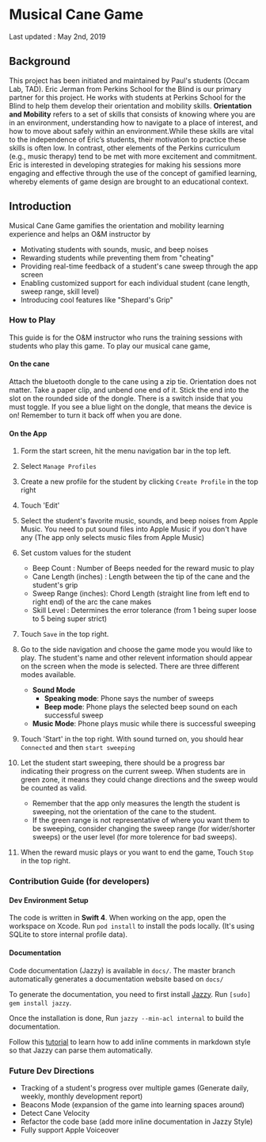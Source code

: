 # Musical Cane Game

Last updated : May 2nd, 2019

## Background

This project has been initiated and maintained by Paul's students (Occam Lab, TAD). Eric Jerman from Perkins School for the Blind is our primary partner for this project. He works with students at Perkins School for the Blind to help them develop their orientation and mobility skills.
**Orientation and Mobility** refers to a set of skills that consists of knowing where you are in an environment, understanding how to navigate to a place of interest, and how to move about safely within an environment.While these skills are vital to the independence of Eric’s students, their motivation to practice these skills is often low.  In contrast, other elements of the Perkins curriculum (e.g., music therapy) tend to be met with more excitement and commitment.  Eric is interested in developing strategies for making his sessions more engaging and effective through the use of the concept of gamified learning, whereby elements of game design are brought to an educational context.

## Introduction

Musical Cane Game gamifies the orientation and mobility learning experience and helps an O&M instructor by
- Motivating students with sounds, music, and beep noises
- Rewarding students while preventing them from "cheating"
- Providing real-time feedback of a student's cane sweep through the app screen
- Enabling customized support for each individual student (cane length, sweep range, skill level)
- Introducing cool features like "Shepard's Grip"

### How to Play

This guide is for the O&M instructor who runs the training sessions with students who play this game.
To play our musical cane game,

#### On the cane
Attach the bluetooth dongle to the cane using a zip tie. Orientation does not matter.
Take a paper clip, and unbend one end of it. Stick the end into the slot on the rounded side of the dongle. There is a switch inside that you must toggle. If you see a blue light on the dongle, that means the device is on! Remember to turn it back off when you are done.

#### On the App
1. Form the start screen, hit the menu navigation bar in the top left.
2. Select `Manage Profiles`
3. Create a new profile for the student by clicking `Create Profile` in the top right
4. Touch 'Edit'
5. Select the student's favorite music, sounds, and beep noises from Apple Music. 
   You need to put sound files into Apple Music if you don't have any
   (The app only selects music files from Apple Music)
4. Set custom values for the student
     - Beep Count : Number of Beeps needed for the reward music to play
     - Cane Length (inches) : Length between the tip of the cane and the student's grip
     - Sweep Range (inches): Chord Length (straight line from left end to right end) of the arc the cane makes
     - Skill Level : Determines the error tolerance (from 1 being super loose to 5 being super strict)
5. Touch `Save` in the top right.
6. Go to the side navigation and choose the game mode you would like to play. The student's name and other relevent information should appear on the screen when the mode is selected.
   There are three different modes available.
      - **Sound Mode**
          - **Speaking mode**: Phone says the number of sweeps
          - **Beep mode**: Phone plays the selected beep sound on each successful sweep
      - **Music Mode**: Phone plays music while there is successful sweeping
7. Touch 'Start' in the top right. With sound turned on, you should hear `Connected` and then `start sweeping`
8. Let the student start sweeping, there should be a progress bar indicating their progress on the current sweep. When students are in green zone, it means they could change directions and the sweep would be counted as valid. 
    - Remember that the app only measures the length the student is sweeping, not the orientation of the cane to the student.
    - If the green range is not representative of where you want them to be sweeping, consider changing the sweep range (for wider/shorter sweeps) or the user level (for more tolerence for bad sweeps).

10. When the reward music plays or you want to end the game, Touch `Stop` in the top right. 

### Contribution Guide (for developers)

#### Dev Environment Setup
The code is written in **Swift 4**.
When working on the app, open the workspace on Xcode.
Run `pod install` to install the pods locally. 
(It's using SQLite to store internal profile data).

#### Documentation
Code documentation (Jazzy) is available in `docs/`. The master branch automatically generates a documentation website based on `docs/` 

To generate the documentation, you need to first install [Jazzy](https://github.com/realm/jazzy). 
Run `[sudo] gem install jazzy`.

Once the installation is done, 
Run `jazzy --min-acl internal` to build the documentation.

Follow this [tutorial](https://www.appcoda.com/swift-markdown/) to learn how to add inline comments in markdown style so that Jazzy can parse them automatically.

### Future Dev Directions

- Tracking of a student's progress over multiple games (Generate daily, weekly, monthly development report)
- Beacons Mode (expansion of the game into learning spaces around)
- Detect Cane Velocity
- Refactor the code base (add more inline documentation in Jazzy Style)
- Fully support Apple Voiceover
